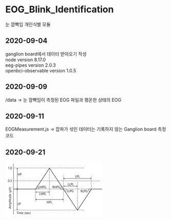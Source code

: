 # EOG_Blink_Identification
눈 깜빡임 개인식별 모듈

## 2020-09-04
ganglion board에서 데이터 받아오기 작성<br>
node version 8.17.0<br>
eeg-pipes version 2.0.3<br>
openbci-observable version 1.0.5<br>

## 2020-09-09
/data -> 눈 깜빡임이 측정된 EOG 파일과 평온한 상태의 EOG 


## 2020-09-11
EOGMeasurement.js -> 잡파가 섞인 데이터는 기록하지 않는 Ganglion board 측정 코드

## 2020-09-21
![EOG Blink](./images/EOG.png)
